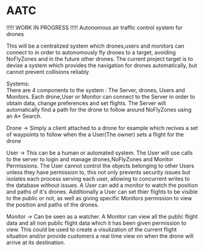 # AATC
!!!!! WORK IN PROGRESS !!!!!
Autonomous air traffic control system for drones  

This will be a centralized system which drones,users and monitors can connect to in order to autonomously fly drones to a target, avoiding NoFlyZones and in the future other drones. The current project target is to devise a system which provides the navigation for drones automatically, but cannot prevent collisions reliably

Systems:  
There are 4 components to the system : The Server, drones, Users and Monitors. Each drone,User or Monitor can connect to the Server in order to obtain data, change preferences and set flights. The Server will automatically find a path for the drone to follow around NoFlyZones using an A* Search.

Drone -> Simply a client attached to a drone for example which recives a set of waypoints to follow when the a User(The owner) sets a flight for the drone

User -> This can be a human or automated system. The User will use calls to the server to login and manage drones,NoFlyZones and Monitor Permissions. The User cannot control the objects belonging to other Users unless they have permission to, this not only prevents security issues but isolates each process serving each user, allowing to concurrent writes to the database without issues. A User can add a monitor to watch the position and paths of it's drones. Additionally a User can set thier flights to be visible to the public or not, as well as giving specific Monitors permission to view the position and paths of the drones.

Monitor -> Can be seen as a watcher. A Monitor can view all the public flight data and all non public flight data which it has been given permission to view. This could be used to create a visulization of the current flight situation and/or provide customers a real time view on when the drone will arrive at its destination.
